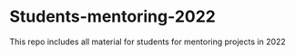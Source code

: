# Students-mentoring-2022
This repo includes all material for students for mentoring projects in 2022
